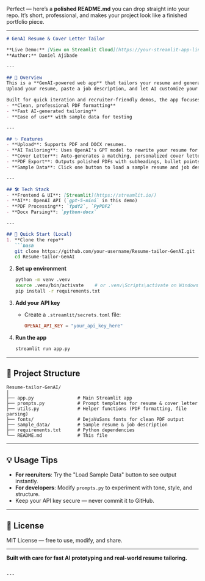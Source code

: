 Perfect — here’s a **polished README.md** you can drop straight into your repo.
It’s short, professional, and makes your project look like a finished portfolio piece.

---

````markdown
# GenAI Resume & Cover Letter Tailor

**Live Demo:** [View on Streamlit Cloud](https://your-streamlit-app-link-here)  
**Author:** Daniel Ajibade

---

## 📄 Overview
This is a **GenAI-powered web app** that tailors your resume and generates a matching cover letter in minutes.  
Upload your resume, paste a job description, and let AI customize your documents for maximum relevance.

Built for quick iteration and recruiter-friendly demos, the app focuses on:
- **Clean, professional PDF formatting**
- **Fast AI-generated tailoring**
- **Ease of use** with sample data for testing

---

## ✨ Features
- **Upload**: Supports PDF and DOCX resumes.
- **AI Tailoring**: Uses OpenAI's GPT model to rewrite your resume for a specific job.
- **Cover Letter**: Auto-generates a matching, personalized cover letter.
- **PDF Export**: Outputs polished PDFs with subheadings, bullet points, and consistent formatting.
- **Sample Data**: Click one button to load a sample resume and job description for testing.

---

## 🛠️ Tech Stack
- **Frontend & UI**: [Streamlit](https://streamlit.io/)
- **AI**: OpenAI API (`gpt-5-mini` in this demo)
- **PDF Processing**: `fpdf2`, `PyPDF2`
- **Docx Parsing**: `python-docx`

---

## 🚀 Quick Start (Local)
1. **Clone the repo**
   ```bash
   git clone https://github.com/your-username/Resume-tailor-GenAI.git
   cd Resume-tailor-GenAI
````

2. **Set up environment**

   ```bash
   python -m venv .venv
   source .venv/bin/activate    # or .venv\Scripts\activate on Windows
   pip install -r requirements.txt
   ```

3. **Add your API key**

   * Create a `.streamlit/secrets.toml` file:

     ```toml
     OPENAI_API_KEY = "your_api_key_here"
     ```

4. **Run the app**

   ```bash
   streamlit run app.py
   ```

---

## 📂 Project Structure

```
Resume-tailor-GenAI/
│
├── app.py                # Main Streamlit app
├── prompts.py            # Prompt templates for resume & cover letter
├── utils.py              # Helper functions (PDF formatting, file parsing)
├── fonts/                # DejaVuSans fonts for clean PDF output
├── sample_data/          # Sample resume & job description
├── requirements.txt      # Python dependencies
└── README.md             # This file
```

---

## 💡 Usage Tips

* **For recruiters**: Try the "Load Sample Data" button to see output instantly.
* **For developers**: Modify `prompts.py` to experiment with tone, style, and structure.
* Keep your API key secure — never commit it to GitHub.

---

## 📜 License

MIT License — free to use, modify, and share.

---

**Built with care for fast AI prototyping and real-world resume tailoring.**

```

---


